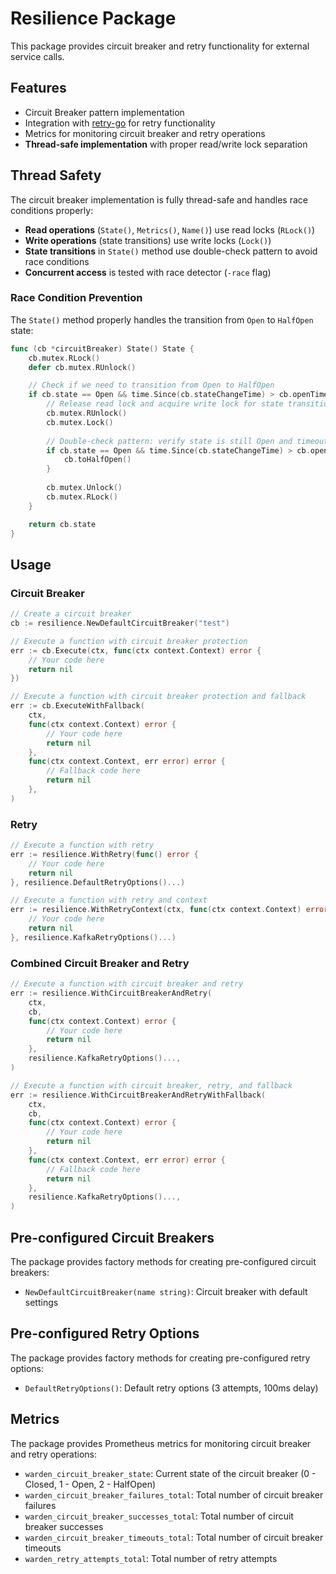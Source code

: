 # Resilience Package

This package provides circuit breaker and retry functionality for external service calls.

## Features

- Circuit Breaker pattern implementation
- Integration with [retry-go](https://github.com/avast/retry-go) for retry functionality
- Metrics for monitoring circuit breaker and retry operations
- **Thread-safe implementation** with proper read/write lock separation

## Thread Safety

The circuit breaker implementation is fully thread-safe and handles race conditions properly:

- **Read operations** (`State()`, `Metrics()`, `Name()`) use read locks (`RLock()`)
- **Write operations** (state transitions) use write locks (`Lock()`)
- **State transitions** in `State()` method use double-check pattern to avoid race conditions
- **Concurrent access** is tested with race detector (`-race` flag)

### Race Condition Prevention

The `State()` method properly handles the transition from `Open` to `HalfOpen` state:

```go
func (cb *circuitBreaker) State() State {
    cb.mutex.RLock()
    defer cb.mutex.RUnlock()

    // Check if we need to transition from Open to HalfOpen
    if cb.state == Open && time.Since(cb.stateChangeTime) > cb.openTimeout {
        // Release read lock and acquire write lock for state transition
        cb.mutex.RUnlock()
        cb.mutex.Lock()
        
        // Double-check pattern: verify state is still Open and timeout has elapsed
        if cb.state == Open && time.Since(cb.stateChangeTime) > cb.openTimeout {
            cb.toHalfOpen()
        }
        
        cb.mutex.Unlock()
        cb.mutex.RLock()
    }

    return cb.state
}
```

## Usage

### Circuit Breaker

```go
// Create a circuit breaker
cb := resilience.NewDefaultCircuitBreaker("test")

// Execute a function with circuit breaker protection
err := cb.Execute(ctx, func(ctx context.Context) error {
    // Your code here
    return nil
})

// Execute a function with circuit breaker protection and fallback
err := cb.ExecuteWithFallback(
    ctx,
    func(ctx context.Context) error {
        // Your code here
        return nil
    },
    func(ctx context.Context, err error) error {
        // Fallback code here
        return nil
    },
)
```

### Retry

```go
// Execute a function with retry
err := resilience.WithRetry(func() error {
    // Your code here
    return nil
}, resilience.DefaultRetryOptions()...)

// Execute a function with retry and context
err := resilience.WithRetryContext(ctx, func(ctx context.Context) error {
    // Your code here
    return nil
}, resilience.KafkaRetryOptions()...)
```

### Combined Circuit Breaker and Retry

```go
// Execute a function with circuit breaker and retry
err := resilience.WithCircuitBreakerAndRetry(
    ctx,
    cb,
    func(ctx context.Context) error {
        // Your code here
        return nil
    },
    resilience.KafkaRetryOptions()...,
)

// Execute a function with circuit breaker, retry, and fallback
err := resilience.WithCircuitBreakerAndRetryWithFallback(
    ctx,
    cb,
    func(ctx context.Context) error {
        // Your code here
        return nil
    },
    func(ctx context.Context, err error) error {
        // Fallback code here
        return nil
    },
    resilience.KafkaRetryOptions()...,
)
```

## Pre-configured Circuit Breakers

The package provides factory methods for creating pre-configured circuit breakers:

- `NewDefaultCircuitBreaker(name string)`: Circuit breaker with default settings

## Pre-configured Retry Options

The package provides factory methods for creating pre-configured retry options:

- `DefaultRetryOptions()`: Default retry options (3 attempts, 100ms delay)

## Metrics

The package provides Prometheus metrics for monitoring circuit breaker and retry operations:

- `warden_circuit_breaker_state`: Current state of the circuit breaker (0 - Closed, 1 - Open, 2 - HalfOpen)
- `warden_circuit_breaker_failures_total`: Total number of circuit breaker failures
- `warden_circuit_breaker_successes_total`: Total number of circuit breaker successes
- `warden_circuit_breaker_timeouts_total`: Total number of circuit breaker timeouts
- `warden_retry_attempts_total`: Total number of retry attempts
